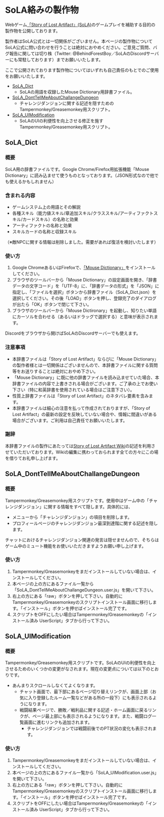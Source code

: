 # SoLA絡みの製作物

Webゲーム[「Story of Lost Artifact」(SoLA)](http://lostartifact.xsrv.jp/SoLA/login.php)のゲームプレイを補助する目的の製作物を公開しております。

製作者はSoLA公式とは一切関係がございません。本ページの製作物についてSoLA公式に問い合わせを行うことは絶対におやめください。ご意見ご質問、バグ報告に関しては切り株（Twitter: @BehindForestBoy／SoLAのDiscordサーバーにも常駐しております）までお願いいたします。

ここで公開されております製作物についてはいずれも自己責任のもとでのご使用をお願いいたします。

- [SoLA_Dict](#SoLA_Dict)
  - SoLAの用語を収録したMouse Dictionary用辞書ファイル。
- [SoLA_DontTellMeAboutChallangeDungeon](#SoLA_DontTellMeAboutChallangeDungeon)
  - チャレンジダンジョンに関する記述を隠すためのTampermonkey/Greasemonkey用スクリプト。
- [SoLA_UIModification](#SoLA_UIModification)
  - SoLAのUIの利便性を向上させる修正を施すTampermonkey/Greasemonkey用スクリプト。

## SoLA_Dict

### 概要
SoLA用の辞書ファイルです。Google Chrome/Firefox用拡張機能「Mouse Dictionary」に読み込ませて使うものとなっております。（JSON形式なので他でも使えるかもしれません）

### 含まれる内容
- ゲームシステム上の用語とその解説
- 各種スキル（能力値スキル/章追加スキル/クラススキル/アーティファクトスキル/カードスキル）の名称と効果
- アーティファクトの名称と効果
- スキルカードの名称と収録スキル

（※敵NPCに関する情報は削除しました。需要があれば復活を検討いたします）

### 使い方
1. Google ChromeあるいはFirefoxで、[「Mouse Dictionary」](https://mouse-dictionary.netlify.app/ja/)をインストールしてください。
2. ブラウザのツールバーから「Mouse Dictionary」の設定画面を開き、「辞書データの文字コード」を「UTF-8」に、「辞書データの形式」を「JSON」に指定し、「ファイルを選択」ボタンから辞書ファイル（SoLA_Dict.json）を選択してください。その後「LOAD」ボタンを押し、登録完了のダイアログが出たら「OK」ボタンで閉じて下さい。
3. ブラウザのツールバーから「Mouse Dictironary」を起動し、知りたい単語にカーソルを合わせる（あるいはドラッグで選択する）と意味が表示されます。

Discordをブラウザから開けばSoLAのDiscordサーバーでも使えます。

### 注意事項
- 本辞書ファイルは「Story of Lost Artifact」ならびに「Mouse Dictionary」の製作者様とは一切関係はございませんので、本辞書ファイルに関する質問等をお送りすることは絶対におやめ下さい。
- 「Mouse Dictionary」に既に他の辞書ファイルを読み込ませていた場合、本辞書ファイルの内容で上書きされる場合がございます。ご了承の上でお使い下さい（特に和英辞書を使用されている場合はご注意下さい）。
- 性質上辞書ファイルは「Story of Lost Artifact」のネタバレ要素を含みます。
- 本辞書ファイルは細心の注意を払って作成されておりますが、「Story of Lost Artifact」の最新の設定を反映していない場合や、情報に間違いがある場合がございます。ご利用は自己責任でお願いいたします。

### 謝辞

本辞書ファイルの製作にあたっては[Story of Lost Artifact Wiki](https://wikiwiki.jp/sola/)の記述を利用させていただいております。Wikiの編集に携わっておられます全ての方々にこの場を借りてお礼申し上げます。

## SoLA_DontTellMeAboutChallangeDungeon

### 概要

Tampermonkey/Greasemonkey用スクリプトです。使用中はゲーム中の「チャレンジダンジョン」に関する情報をすべて隠します。具体的には、

- メニューから「チャレンジダンジョン」の項目を削除します。
- プロフィールページのチャレンジダンジョン最深到達階に関する記述を隠します。

チャットにおけるチャレンジダンジョン関連の発言は隠せませんので、そちらはゲーム中のミュート機能をお使いいただきますようお願い申し上げます。

### 使い方

1. Tampermonkey/Greasemonkeyをまだインストールしていない場合は、インストールしてください。
2. 本ページの上の方にあるファイル一覧から「SoLA_DontTellMeAboutChallangeDungeon.user.js」を開いて下さい。
3. 右上の方にある「raw」ボタンを押して下さい。自動的にTampermonkey/Greasemonkeyのスクリプトインストール画面に移行します。「インストール」ボタンを押せばインストール完了です。
4. スクリプトをOFFにしたい場合はTampermonkey/Greasemonkeyの「インストール済み UserScript」タブから行って下さい。

## SoLA_UIModification

### 概要

Tampermonkey/Greasemonkey用スクリプトです。SoLAのUIの利便性を向上させるためのいくつかの変更がなされます。現在の変更点については以下のとおりです。

- あんまりスクロールしなくてよくなります。
  - チャット画面で、最下部にあるページ切り替えリンクが、画面上部（お気に入り登録したルーム一覧などがある所の一段下）にも表示されるようになります。
  - 戦闘結果ページで、勝敗／戦利品に関する記述・ホーム画面に戻るリンクが、ページ最上部にも表示されるようになります。また、戦闘ログ一覧画面に進むリンクも追加されます。
    - チャレンジダンジョンでは戦闘前後でのPT状況の変化も表示されます。

### 使い方

1. Tampermonkey/Greasemonkeyをまだインストールしていない場合は、インストールしてください。
2. 本ページの上の方にあるファイル一覧から「SoLA_UIModification.user.js」を開いて下さい。
3. 右上の方にある「raw」ボタンを押して下さい。自動的にTampermonkey/Greasemonkeyのスクリプトインストール画面に移行します。「インストール」ボタンを押せばインストール完了です。
4. スクリプトをOFFにしたい場合はTampermonkey/Greasemonkeyの「インストール済み UserScript」タブから行って下さい。
